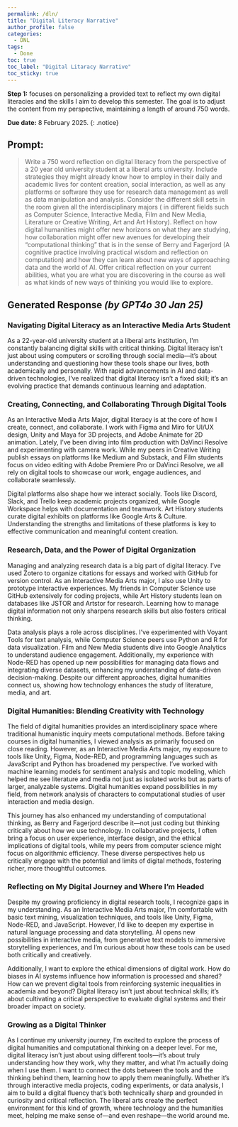 ```yaml
---
permalink: /dln/
title: "Digital Literacy Narrative"
author_profile: false
categories:
  - DNL
tags:
  - Done
toc: true
toc_label: "Digital Litaracy Narrative"
toc_sticky: true
---
```

**Step 1:** focuses on personalizing a provided text to reflect my own digital literacies and the skills I aim to develop this semester. The goal is to adjust the content from my perspective, maintaining a length of around 750 words.

**Due date:** 8 February 2025.
{: .notice}

## Prompt:

> Write a 750 word reflection on digital literacy from the perspective of a 20 year old university student at a liberal arts university. Include strategies they might already know how to employ in their daily and academic lives for content creation, social interaction, as well as any platforms or software they use for research data management as well as data manipulation and analysis. Consider the different skill sets in the room given all the interdisciplinary majors ( in different fields such as Computer Science, Interactive Media, Film and New Media, Literature or Creative Writing, Art and Art History). Reflect on how digital humanities might offer new horizons on what they are studying, how collaboration might offer new avenues for developing their “computational thinking” that is in the sense of Berry and Fagerjord (A cognitive practice involving practical wisdom and reflection on computation) and how they can learn about new ways of approaching data and the world of AI. Offer critical reflection on your current abilities, what you are what you are discovering in the course as well as what kinds of new ways of thinking you would like to explore.

## Generated Response *(by GPT4o 30 Jan 25)*

### Navigating Digital Literacy as an Interactive Media Arts Student

As a 22-year-old university student at a liberal arts institution, I'm constantly balancing digital skills with critical thinking. Digital literacy isn’t just about using computers or scrolling through social media—it’s about understanding and questioning how these tools shape our lives, both academically and personally. With rapid advancements in AI and data-driven technologies, I’ve realized that digital literacy isn’t a fixed skill; it’s an evolving practice that demands continuous learning and adaptation.

### Creating, Connecting, and Collaborating Through Digital Tools

As an Interactive Media Arts Major, digital literacy is at the core of how I create, connect, and collaborate. I work with Figma and Miro for UI/UX design, Unity and Maya for 3D projects, and Adobe Animate for 2D animation. Lately, I’ve been diving into film production with DaVinci Resolve and experimenting with camera work. While my peers in Creative Writing publish essays on platforms like Medium and Substack, and Film students focus on video editing with Adobe Premiere Pro or DaVinci Resolve, we all rely on digital tools to showcase our work, engage audiences, and collaborate seamlessly.

Digital platforms also shape how we interact socially. Tools like Discord, Slack, and Trello keep academic projects organized, while Google Workspace helps with documentation and teamwork. Art History students curate digital exhibits on platforms like Google Arts & Culture. Understanding the strengths and limitations of these platforms is key to effective communication and meaningful content creation.

### Research, Data, and the Power of Digital Organization

Managing and analyzing research data is a big part of digital literacy. I’ve used Zotero to organize citations for essays and worked with GitHub for version control. As an Interactive Media Arts major, I also use Unity to prototype interactive experiences. My friends in Computer Science use GitHub extensively for coding projects, while Art History students lean on databases like JSTOR and Artstor for research. Learning how to manage digital information not only sharpens research skills but also fosters critical thinking.

Data analysis plays a role across disciplines. I’ve experimented with Voyant Tools for text analysis, while Computer Science peers use Python and R for data visualization. Film and New Media students dive into Google Analytics to understand audience engagement. Additionally, my experience with Node-RED has opened up new possibilities for managing data flows and integrating diverse datasets, enhancing my understanding of data-driven decision-making. Despite our different approaches, digital humanities connect us, showing how technology enhances the study of literature, media, and art.

### Digital Humanities: Blending Creativity with Technology

The field of digital humanities provides an interdisciplinary space where traditional humanistic inquiry meets computational methods. Before taking courses in digital humanities, I viewed analysis as primarily focused on close reading. However, as an Interactive Media Arts major, my exposure to tools like Unity, Figma, Node-RED, and programming languages such as JavaScript and Python has broadened my perspective. I’ve worked with machine learning models for sentiment analysis and topic modeling, which helped me see literature and media not just as isolated works but as parts of larger, analyzable systems. Digital humanities expand possibilities in my field, from network analysis of characters to computational studies of user interaction and media design.

This journey has also enhanced my understanding of computational thinking, as Berry and Fagerjord describe it—not just coding but thinking critically about how we use technology. In collaborative projects, I often bring a focus on user experience, interface design, and the ethical implications of digital tools, while my peers from computer science might focus on algorithmic efficiency. These diverse perspectives help us critically engage with the potential and limits of digital methods, fostering richer, more thoughtful outcomes.

### Reflecting on My Digital Journey and Where I’m Headed

Despite my growing proficiency in digital research tools, I recognize gaps in my understanding. As an Interactive Media Arts major, I’m comfortable with basic text mining, visualization techniques, and tools like Unity, Figma, Node-RED, and JavaScript. However, I’d like to deepen my expertise in natural language processing and data storytelling. AI opens new possibilities in interactive media, from generative text models to immersive storytelling experiences, and I’m curious about how these tools can be used both critically and creatively.

Additionally, I want to explore the ethical dimensions of digital work. How do biases in AI systems influence how information is processed and shared? How can we prevent digital tools from reinforcing systemic inequalities in academia and beyond? Digital literacy isn’t just about technical skills; it’s about cultivating a critical perspective to evaluate digital systems and their broader impact on society.

### Growing as a Digital Thinker

As I continue my university journey, I’m excited to explore the process of digital humanities and computational thinking on a deeper level. For me, digital literacy isn’t just about using different tools—it’s about truly understanding how they work, why they matter, and what I’m actually doing when I use them. I want to connect the dots between the tools and the thinking behind them, learning how to apply them meaningfully. Whether it’s through interactive media projects, coding experiments, or data analysis, I aim to build a digital fluency that’s both technically sharp and grounded in curiosity and critical reflection. The liberal arts create the perfect environment for this kind of growth, where technology and the humanities meet, helping me make sense of—and even reshape—the world around me.